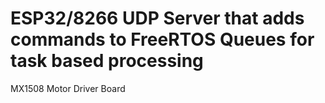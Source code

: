 # ESP32/8266 UDP Server that adds commands to FreeRTOS Queues for task based processing

MX1508 Motor Driver Board

